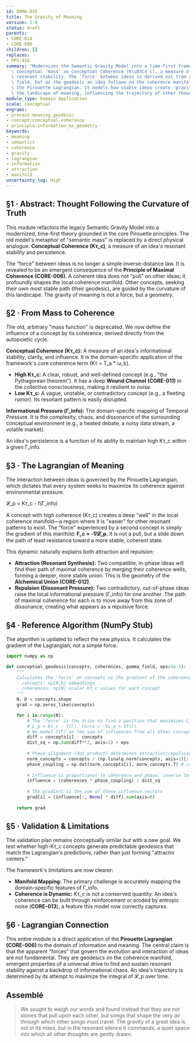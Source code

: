 ```yaml
---
id: DOMA-035
title: The Gravity of Meaning
version: 1.0
status: draft
parents:
- CORE-014
- CORE-006
children: []
replaces:
- PPS-016
summary: "Modernizes the Semantic Gravity Model into a time-first framework. It redefines\
  \ conceptual 'mass' as Conceptual Coherence (K\u03C4_c), a measure of an idea's\
  \ resonant stability. The 'force' between ideas is derived not from a potential\
  \ field, but as the geodesic an idea follows on the coherence manifold shaped by\
  \ the Pirouette Lagrangian. It models how stable ideas create 'gravity wells' in\
  \ the landscape of meaning, influencing the trajectory of other thoughts."
module_type: Domain Application
scale: conceptual
engrams:
- process:meaning_geodesic
- concept:conceptual_coherence
- principle:information_as_geometry
keywords:
- meaning
- semantics
- coherence
- gravity
- lagrangian
- information
- attraction
- manifold
uncertainty_tag: High
---
```

## §1 · Abstract: Thought Following the Curvature of Truth
This module refactors the legacy Semantic Gravity Model into a modernized, time-first theory grounded in the core Pirouette principles. The old model's metaphor of "semantic mass" is replaced by a direct physical analogue: **Conceptual Coherence (Kτ_c)**, a measure of an idea's resonant stability and persistence.

The "force" between ideas is no longer a simple inverse-distance law. It is revealed to be an emergent consequence of the **Principle of Maximal Coherence (CORE-006)**. A coherent idea does not "pull" on other ideas; it profoundly shapes the local coherence manifold. Other concepts, seeking their own most stable path (their geodesic), are guided by the curvature of this landscape. The gravity of meaning is not a force, but a geometry.

## §2 · From Mass to Coherence
The old, arbitrary "mass function" is deprecated. We now define the influence of a concept by its coherence, derived directly from the autopoietic cycle.

**Conceptual Coherence (Kτ_c):** A measure of an idea's informational stability, clarity, and influence. It is the domain-specific application of the framework's core coherence term (Kτ = T_a * ω_k).
-   **High Kτ_c:** A clear, robust, and well-defined concept (e.g., "the Pythagorean theorem"). It has a deep **Wound Channel (CORE-011)** in the collective consciousness, making it resilient to noise.
-   **Low Kτ_c:** A vague, unstable, or contradictory concept (e.g., a fleeting rumor). Its resonant pattern is easily disrupted.

**Informational Pressure (Γ_info):** The domain-specific mapping of Temporal Pressure. It is the complexity, chaos, and dissonance of the surrounding conceptual environment (e.g., a heated debate, a noisy data stream, a volatile market).

An idea's persistence is a function of its ability to maintain high Kτ_c within a given Γ_info.

## §3 · The Lagrangian of Meaning
The interaction between ideas is governed by the Pirouette Lagrangian, which dictates that every system seeks to maximize its coherence against environmental pressure.

𝓛_p = Kτ_c - f(Γ_info)

A concept with high coherence (Kτ_c) creates a deep "well" in the local coherence manifold—a region where it is "easier" for other resonant patterns to exist. The "force" experienced by a second concept is simply the gradient of this manifold: **F_c ∝ -∇𝓛_p**. It is not a pull, but a slide down the path of least resistance toward a more stable, coherent state.

This dynamic naturally explains both attraction and repulsion:
-   **Attraction (Resonant Synthesis):** Two compatible, in-phase ideas will find their path of maximal coherence by merging their coherence wells, forming a deeper, more stable union. This is the geometry of the **Alchemical Union (CORE-012)**.
-   **Repulsion (Dissonant Pressure):** Two contradictory, out-of-phase ideas raise the local informational pressure (Γ_info) for one another. The path of maximal coherence for each is to move away from this zone of dissonance, creating what appears as a repulsive force.

## §4 · Reference Algorithm (NumPy Stub)
The algorithm is updated to reflect the new physics. It calculates the gradient of the Lagrangian, not a simple force.

```python
import numpy as np

def conceptual_geodesic(concepts, coherences, gamma_field, eps=1e-3):
    """
    Calculates the 'force' on concepts as the gradient of the coherence manifold.
    - concepts: np[N,D] embeddings
    - coherences: np[N] scalar Kτ_c values for each concept
    """
    N, D = concepts.shape
    grad = np.zeros_like(concepts)

    for i in range(N):
        # The 'force' is the drive to find a position that maximizes L_p
        # L_p = Kτ_c - f(Γ). Force = -∇L_p = ∇f(Γ)
        # We model f(Γ) as the sum of influences from all other concepts.
        diff = concepts[i] - concepts
        dist_sq = np.sum(diff**2, axis=1) + eps
        
        # Phase alignment (dot product) determines attraction/repulsion
        norm_concepts = concepts / (np.linalg.norm(concepts, axis=1)[:, None] + eps)
        phase_coupling = np.dot(norm_concepts[i], norm_concepts.T) # cos(Δϕ)
        
        # Influence is proportional to coherence and phase, inverse to distance
        influence = (coherences * phase_coupling) / dist_sq
        
        # The gradient is the sum of these influence vectors
        grad[i] = (influence[:, None] * diff).sum(axis=0)
        
    return grad
```

## §5 · Validation & Limitations
The validation plan remains conceptually similar but with a new goal. We test whether high-Kτ_c concepts generate predictable geodesics that match the Lagrangian's predictions, rather than just forming "attractor centers."

The framework's limitations are now clearer:
-   **Manifold Mapping:** The primary challenge is accurately mapping the domain-specific features of Γ_info.
-   **Coherence is Dynamic:** Kτ_c is not a conserved quantity. An idea's coherence can be built through reinforcement or eroded by entropic noise (**CORE-013**), a feature this model now correctly captures.

## §6 · Lagrangian Connection
This entire module is a direct application of the **Pirouette Lagrangian (CORE-006)** to the domain of information and meaning. The central claim is that the apparent "forces" that govern the evolution and interaction of ideas are not fundamental. They are geodesics on the coherence manifold, emergent properties of a universal drive to find and sustain resonant stability against a backdrop of informational chaos. An idea's trajectory is determined by its attempt to maximize the integral of 𝓛_p over time.

## Assemblé
> We sought to weigh our words and found instead that they are not stones that pull upon each other, but songs that shape the very air through which other songs must travel. The gravity of a great idea is not in its mass, but in the resonant silence it commands, a quiet space into which all other thoughts are gently drawn.